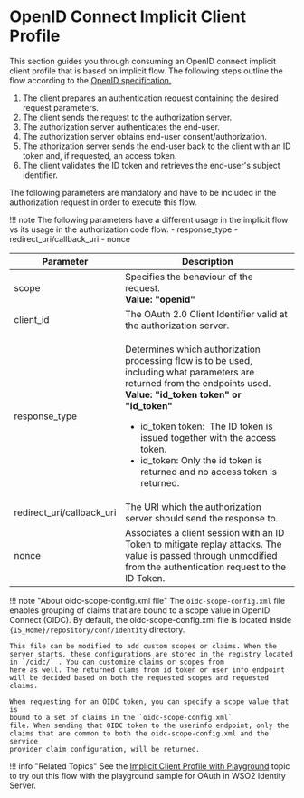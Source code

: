 # OpenID Connect Implicit Client Profile

This section guides you through consuming an OpenID connect implicit
client profile that is based on implicit flow. The following steps
outline the flow according to the [OpenID
specification.](http://openid.net/specs/openid-connect-core-1_0.html#CodeFlowAuth)

1.  The client prepares an authentication request containing the desired
    request parameters.
2.  The client sends the request to the authorization server.
3.  The authorization server authenticates the end-user.
4.  The authorization server obtains end-user consent/authorization.
5.  The athorization server sends the end-user back to the client with
    an ID token and, if requested, an access token.
6.  The client validates the ID token and retrieves the end-user's
    subject identifier.

The following parameters are mandatory and have to be included in the
authorization request in order to execute this flow.

!!! note
    The following parameters have a different usage in the
    implicit flow vs its usage in the authorization code flow.
    -   response\_type
    -   redirect\_uri/callback\_uri
    -   nonce 

<table>
<thead>
<tr class="header">
<th><div>
Parameter
</div></th>
<th><div>
Description
</div></th>
</tr>
</thead>
<tbody>
<tr class="odd">
<td>scope</td>
<td>Specifies the behaviour of the request.<br />
<strong>Value: "openid"</strong></td>
</tr>
<tr class="even">
<td>client_id</td>
<td>The OAuth 2.0 Client Identifier valid at the authorization server.</td>
</tr>
<tr class="odd">
<td>response_type</td>
<td><p>Determines which authorization processing flow is to be used, including what parameters are returned from the endpoints used.<br />
<strong>Value:</strong> <strong>"id_token token" or "id_token"</strong></p>
<ul>
<li>id_token token:  The ID token is issued together with the access token.</li>
<li>id_token: Only the id token is returned and no access token is returned.</li>
</ul></td>
</tr>
<tr class="even">
<td>redirect_uri/callback_uri</td>
<td>The URI which the authorization server should send the response to.</td>
</tr>
<tr class="odd">
<td>nonce</td>
<td>Associates a client session with an ID Token to mitigate replay attacks. The value is passed through unmodified from the authentication request to the ID Token.</td>
</tr>
</tbody>
</table>

!!! note "About oidc-scope-config.xml file"
    The `oidc-scope-config.xml` file enables grouping of
    claims that are bound to a scope value in OpenID Connect (OIDC). By
    default, the oidc-scope-config.xml file is located inside
    `{IS_Home}/repository/conf/identity` directory.
    
    This file can be modified to add custom scopes or claims. When the
    server starts, these configurations are stored in the registry located
    in `/oidc/` . You can customize claims or scopes from
    here as well. The returned clams from id token or user info endpoint
    will be decided based on both the requested scopes and requested claims.
    
    When requesting for an OIDC token, you can specify a scope value that is
    bound to a set of claims in the `oidc-scope-config.xml`
    file. When sending that OIDC token to the userinfo endpoint, only the
    claims that are common to both the oidc-scope-config.xml and the service
    provider claim configuration, will be returned.

!!! info "Related Topics"
    See the [Implicit Client Profile with
    Playground](../../learn/implicit-client-profile-with-playground) topic to try
    out this flow with the playground sample for OAuth in WSO2 Identity
    Server.
